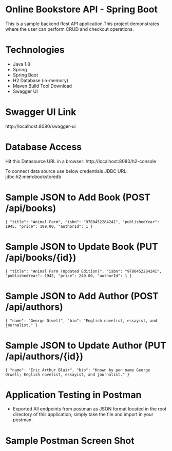 # Online Bookstore API - Spring Boot
This is a sample backend Rest API application.This project demonstrates where the user can perform CRUD and checkout operations.

# Technologies
- Java 1.8
- Spring
- Spring Boot
- H2 Database (in-memory)
- Maven Build Tool Download
- Swagger UI

# Swagger UI Link
http://localhost:8080/swagger-ui

# Database Access
Hit this Datasource URL in a browser: http://localhost:8080/h2-console

To connect data source use below credentials
JDBC URL: jdbc:h2:mem:bookstoredb

# Sample JSON to Add Book (POST /api/books)
`{
  "title": "Animal Farm",
  "isbn": "9780452284241",
  "publishedYear": 1945,
  "price": 199.00,
  "authorId": 1
}`

# Sample JSON to Update Book (PUT /api/books/{id})
`{
  "title": "Animal Farm (Updated Edition)",
  "isbn": "9780452284241",
  "publishedYear": 1945,
  "price": 249.00,
  "authorId": 1
}`

# Sample JSON to Add Author (POST /api/authors)
`{
  "name": "George Orwell",
  "bio": "English novelist, essayist, and journalist."
}`

# Sample JSON to Update Author (PUT /api/authors/{id})
`{
  "name": "Eric Arthur Blair",
  "bio": "Known by pen name George Orwell; English novelist, essayist, and journalist."
}`

# Application Testing in Postman
- Exported All endpoints from postman as JSON format located in the root directory of this application, simply take the file and import in your postman.

# Sample Postman Screen Shot
